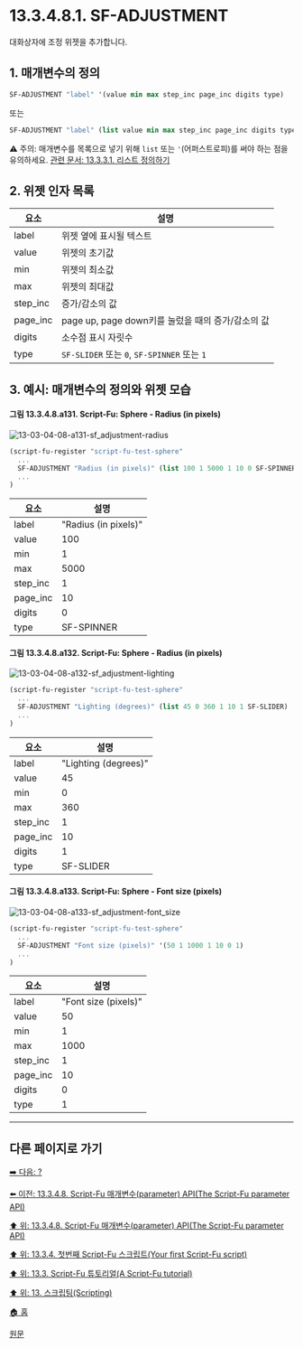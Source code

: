 # 13.3.4.8.1. SF-ADJUSTMENT

대화상자에 조정 위젯을 추가합니다.

## 1. 매개변수의 정의

```scheme
SF-ADJUSTMENT "label" '(value min max step_inc page_inc digits type)
```

또는

```scheme
SF-ADJUSTMENT "label" (list value min max step_inc page_inc digits type)
```

⚠️ 주의: 매개변수를 목록으로 넣기 위해 `list` 또는 `'`(어퍼스트로피)를 써야 하는 점을 유의하세요. [관련 문서: 13.3.3.1. 리스트 정의하기](./13-03-03-01-defining_a_list.md)

## 2. 위젯 인자 목록
|요소|설명|
|---|---|
|label|위젯 옆에 표시될 텍스트|
|value|위젯의 초기값|
|min|위젯의 최소값|
|max|위젯의 최대값|
|step_inc|증가/감소의 값|
|page_inc|page up, page down키를 눌렀을 때의 증가/감소의 값|
|digits|소수점 표시 자릿수|
|type|`SF-SLIDER` 또는 `0`, `SF-SPINNER` 또는 `1`|

## 3. 예시: 매개변수의 정의와 위젯 모습

#### 그림 13.3.4.8.a131. Script-Fu: Sphere - Radius (in pixels)
![13-03-04-08-a131-sf_adjustment-radius](https://github.com/wonder13662/gimp/assets/15767104/09abd31b-b796-4a19-8cd0-547ad4c8c247)

```scheme
(script-fu-register "script-fu-test-sphere"
  ...
  SF-ADJUSTMENT "Radius (in pixels)" (list 100 1 5000 1 10 0 SF-SPINNER)
  ...
)
```

|요소|설명|
|---|---|
|label|"Radius (in pixels)"|
|value|100|
|min|1|
|max|5000|
|step_inc|1|
|page_inc|10|
|digits|0|
|type|SF-SPINNER|

#### 그림 13.3.4.8.a132. Script-Fu: Sphere - Radius (in pixels)
![13-03-04-08-a132-sf_adjustment-lighting](https://github.com/wonder13662/gimp/assets/15767104/149a2593-369e-4572-b81e-124b07593e4d)

```scheme
(script-fu-register "script-fu-test-sphere"
  ...
  SF-ADJUSTMENT "Lighting (degrees)" (list 45 0 360 1 10 1 SF-SLIDER)
  ...
)
```

|요소|설명|
|---|---|
|label|"Lighting (degrees)"|
|value|45|
|min|0|
|max|360|
|step_inc|1|
|page_inc|10|
|digits|1|
|type|SF-SLIDER|

#### 그림 13.3.4.8.a133. Script-Fu: Sphere - Font size (pixels)
![13-03-04-08-a133-sf_adjustment-font_size](https://github.com/wonder13662/gimp/assets/15767104/39c09e89-3773-4728-a14c-3acbe702b0e9)

```scheme
(script-fu-register "script-fu-test-sphere"
  ...
  SF-ADJUSTMENT "Font size (pixels)" '(50 1 1000 1 10 0 1)
  ...
)
```

|요소|설명|
|---|---|
|label|"Font size (pixels)"|
|value|50|
|min|1|
|max|1000|
|step_inc|1|
|page_inc|10|
|digits|0|
|type|1|

***

## 다른 페이지로 가기

[➡️ 다음: ?]()

[⬅️ 이전: 13.3.4.8. Script-Fu 매개변수(parameter) API(The Script-Fu parameter API)](./13-03-04-08-00-the_script_fu_parameter_api.md)

[⬆️ 위: 13.3.4.8. Script-Fu 매개변수(parameter) API(The Script-Fu parameter API)](./13-03-04-08-00-the_script_fu_parameter_api.md)

[⬆️ 위: 13.3.4. 첫번째 Script-Fu 스크립트(Your first Script-Fu script)](./13-03-04-00-your-first-script-fu-script.md)

[⬆️ 위: 13.3. Script-Fu 튜토리얼(A Script-Fu tutorial)](./13-03-00-a-script-fu-tutorial.md)

[⬆️ 위: 13. 스크립팅(Scripting)](./13-00-scripting.md)

[🏠 홈](./00-home.md)

[원문](https://docs.gimp.org/2.10/ko/gimp-using-script-fu-tutorial-first-script.html#gimp-using-script-fu-api)